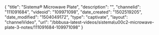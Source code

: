 {
    "title": "Sistema&reg; Microwave Plate",
    "description": "",
    "channelid": "111091684",
    "videoid": "109971098",
    "date_created": "1502519205",
    "date_modified": "1504049172",
    "type": "captivate",
    "layout": "channelVideo",
    "url": "\/bbbusa-latest-videos\/sistema\u00c2-microwave-plate-3-notes\/111091684-109971098"
}